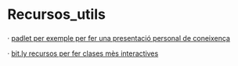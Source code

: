# Recursos_utils


###

   · [padlet per exemple per fer una presentació personal de coneixença](https://padlet.com "padlet")
   
   · [bit.ly recursos per fer clases mès interactives](https://genial.ly/es/para-educacion/)
